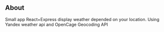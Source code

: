 ## About

Small app React+Express display weather depended on your location. Using Yandex weather api and OpenCage Geocoding API
